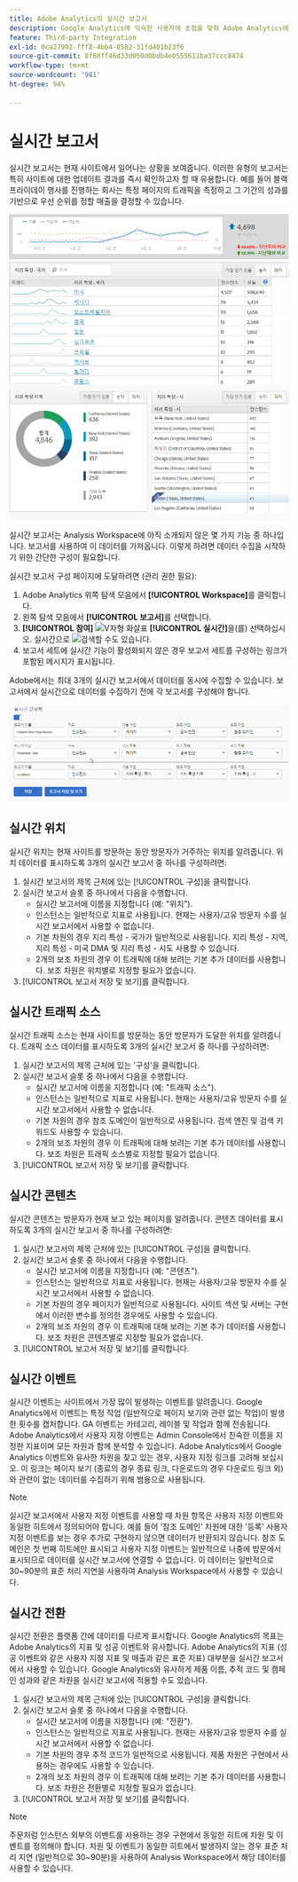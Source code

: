 ```yaml
---
title: Adobe Analytics의 실시간 보고서
description: Google Analytics에 익숙한 사용자에 초점을 맞춰 Adobe Analytics에서 실시간 보고서를 가져오는 방법을 알아봅니다.
feature: Third-party Integration
exl-id: 0ca27992-fff8-4bb4-8582-31fd401b23f6
source-git-commit: 8f08ff46d33d050d0bdb4e0555611ba37ccc8474
workflow-type: tm+mt
source-wordcount: '981'
ht-degree: 94%

---
```


# 실시간 보고서

실시간 보고서는 현재 사이트에서 일어나는 상황을 보여줍니다. 이러한 유형의 보고서는 특히 사이트에 대한 업데이트 결과를 즉시 확인하고자 할 때 유용합니다. 예를 들어 블랙프라이데이 행사를 진행하는 회사는 특정 페이지의 트래픽을 측정하고 그 기간의 성과를 기반으로 우선 순위를 정할 매출을 결정할 수 있습니다.

![실시간 보고서](/help/technotes/ga-to-aa/assets/realtime.png)

실시간 보고서는 Analysis Workspace에 아직 소개되지 않은 몇 가지 기능 중 하나입니다. 보고서를 사용하여 이 데이터를 가져옵니다. 이렇게 하려면 데이터 수집을 시작하기 위한 간단한 구성이 필요합니다.

실시간 보고서 구성 페이지에 도달하려면 (관리 권한 필요):

1. Adobe Analytics 위쪽 탐색 모음에서 **[!UICONTROL Workspace]**&#x200B;를 클릭합니다.
1. 왼쪽 탐색 모음에서 **[!UICONTROL 보고서]**&#x200B;를 선택합니다.
1. **[!UICONTROL 참여]** ![V자형 화살표](https://spectrum.adobe.com/static/icons/workflow_18/Smock_ChevronRight_18_N.svg) **[!UICONTROL 실시간]**&#x200B;을(를) 선택하십시오. 실시간으로 ![검색](https://spectrum.adobe.com/static/icons/workflow_18/Smock_Search_18_N.svg)할 수도 있습니다.
1. 보고서 세트에 실시간 기능이 활성화되지 않은 경우 보고서 세트를 구성하는 링크가 포함된 메시지가 표시됩니다.

Adobe에서는 최대 3개의 실시간 보고서에서 데이터를 동시에 수집할 수 있습니다. 보고서에서 실시간으로 데이터를 수집하기 전에 각 보고서를 구성해야 합니다.

![실시간 보고서 구성](/help/technotes/ga-to-aa/assets/realtime_config.png)

## 실시간 위치

실시간 위치는 현재 사이트를 방문하는 동안 방문자가 거주하는 위치를 알려줍니다. 위치 데이터를 표시하도록 3개의 실시간 보고서 중 하나를 구성하려면:

1. 실시간 보고서의 제목 근처에 있는 [!UICONTROL 구성]을 클릭합니다.
2. 실시간 보고서 슬롯 중 하나에서 다음을 수행합니다.
   * 실시간 보고서에 이름을 지정합니다 (예: &quot;위치&quot;).
   * 인스턴스는 일반적으로 지표로 사용됩니다. 현재는 사용자/고유 방문자 수를 실시간 보고서에서 사용할 수 없습니다.
   * 기본 차원의 경우 지리 특성 - 국가가 일반적으로 사용됩니다. 지리 특성 - 지역, 지리 특성 - 미국 DMA 및 지리 특성 - 시도 사용할 수 있습니다.
   * 2개의 보조 차원의 경우 이 트래픽에 대해 보려는 기본 추가 데이터를 사용합니다. 보조 차원은 위치별로 지정할 필요가 없습니다.
3. [!UICONTROL 보고서 저장 및 보기]를 클릭합니다.

## 실시간 트래픽 소스

실시간 트래픽 소스는 현재 사이트를 방문하는 동안 방문자가 도달한 위치를 알려줍니다. 트래픽 소스 데이터를 표시하도록 3개의 실시간 보고서 중 하나를 구성하려면:

1. 실시간 보고서의 제목 근처에 있는 &#39;구성&#39;을 클릭합니다.
2. 실시간 보고서 슬롯 중 하나에서 다음을 수행합니다.
   * 실시간 보고서에 이름을 지정합니다 (예: &quot;트래픽 소스&quot;).
   * 인스턴스는 일반적으로 지표로 사용됩니다. 현재는 사용자/고유 방문자 수를 실시간 보고서에서 사용할 수 없습니다.
   * 기본 차원의 경우 참조 도메인이 일반적으로 사용됩니다. 검색 엔진 및 검색 키워드도 사용할 수 있습니다.
   * 2개의 보조 차원의 경우 이 트래픽에 대해 보려는 기본 추가 데이터를 사용합니다. 보조 차원은 트래픽 소스별로 지정할 필요가 없습니다.
3. [!UICONTROL 보고서 저장 및 보기]를 클릭합니다.

## 실시간 콘텐츠

실시간 콘텐츠는 방문자가 현재 보고 있는 페이지를 알려줍니다. 콘텐츠 데이터를 표시하도록 3개의 실시간 보고서 중 하나를 구성하려면:

1. 실시간 보고서의 제목 근처에 있는 [!UICONTROL 구성]을 클릭합니다.
2. 실시간 보고서 슬롯 중 하나에서 다음을 수행합니다.
   * 실시간 보고서에 이름을 지정합니다 (예: &quot;콘텐츠&quot;).
   * 인스턴스는 일반적으로 지표로 사용됩니다. 현재는 사용자/고유 방문자 수를 실시간 보고서에서 사용할 수 없습니다.
   * 기본 차원의 경우 페이지가 일반적으로 사용됩니다. 사이트 섹션 및 서버는 구현에서 이러한 변수를 정의한 경우에도 사용할 수 있습니다.
   * 2개의 보조 차원의 경우 이 트래픽에 대해 보려는 기본 추가 데이터를 사용합니다. 보조 차원은 콘텐츠별로 지정할 필요가 없습니다.
3. [!UICONTROL 보고서 저장 및 보기]를 클릭합니다.

## 실시간 이벤트

실시간 이벤트는 사이트에서 가장 많이 발생하는 이벤트를 알려줍니다. Google Analytics에서 이벤트는 특정 작업 (일반적으로 페이지 보기와 관련 없는 작업)이 발생한 횟수를 캡처합니다. GA 이벤트는 카테고리, 레이블 및 작업과 함께 전송됩니다. Adobe Analytics에서 사용자 지정 이벤트는 Admin Console에서 친숙한 이름을 지정한 지표이며 모든 차원과 함께 분석할 수 있습니다. Adobe Analytics에서 Google Analytics 이벤트와 유사한 차원을 찾고 있는 경우, 사용자 지정 링크를 고려해 보십시오. 이 링크는 페이지 보기 (종료의 경우 종료 링크, 다운로드의 경우 다운로드 링크 외)와 관련이 없는 데이터를 수집하기 위해 범용으로 사용됩니다.

>[!NOTE]
>
>실시간 보고서에서 사용자 지정 이벤트를 사용할 때 차원 항목은 사용자 지정 이벤트와 동일한 히트에서 정의되어야 합니다. 예를 들어 &#39;참조 도메인&#39; 차원에 대한 &#39;등록&#39; 사용자 지정 이벤트를 보는 경우 추가로 구현하지 않으면 데이터가 반환되지 않습니다. 참조 도메인은 첫 번째 히트에만 표시되고 사용자 지정 이벤트는 일반적으로 나중에 방문에서 표시되므로 데이터를 실시간 보고서에 연결할 수 없습니다. 이 데이터는 일반적으로 30~90분의 표준 처리 지연을 사용하여 Analysis Workspace에서 사용할 수 있습니다.

## 실시간 전환

실시간 전환은 플랫폼 간에 데이터를 다르게 표시합니다. Google Analytics의 목표는 Adobe Analytics의 지표 및 성공 이벤트와 유사합니다. Adobe Analytics의 지표 (성공 이벤트와 같은 사용자 지정 지표 및 매출과 같은 표준 지표) 대부분을 실시간 보고서에서 사용할 수 있습니다. Google Analytics와 유사하게 제품 이름, 추적 코드 및 캠페인 성과와 같은 차원을 실시간 보고서에 적용할 수도 있습니다.

1. 실시간 보고서의 제목 근처에 있는 [!UICONTROL 구성]을 클릭합니다.
2. 실시간 보고서 슬롯 중 하나에서 다음을 수행합니다.
   * 실시간 보고서에 이름을 지정합니다 (예: &quot;전환&quot;).
   * 인스턴스는 일반적으로 지표로 사용됩니다. 현재는 사용자/고유 방문자 수를 실시간 보고서에서 사용할 수 없습니다.
   * 기본 차원의 경우 추적 코드가 일반적으로 사용됩니다. 제품 차원은 구현에서 사용하는 경우에도 사용할 수 있습니다.
   * 2개의 보조 차원의 경우 이 트래픽에 대해 보려는 기본 추가 데이터를 사용합니다. 보조 차원은 전환별로 지정할 필요가 없습니다.
3. [!UICONTROL 보고서 저장 및 보기]를 클릭합니다.

>[!NOTE]
>
>주문처럼 인스턴스 외부의 이벤트를 사용하는 경우 구현에서 동일한 히트에 차원 및 이벤트를 정의해야 합니다. 차원 및 이벤트가 동일한 히트에서 발생하지 않는 경우 표준 처리 지연 (일반적으로 30~90분)을 사용하여 Analysis Workspace에서 해당 데이터를 사용할 수 있습니다.
